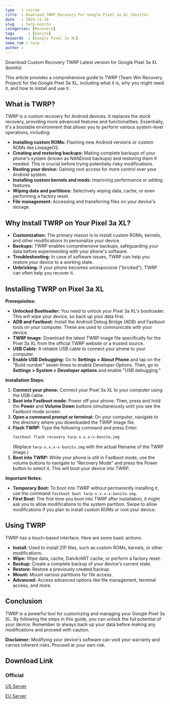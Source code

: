 ```yaml
---
type   : cusrom
title  : Download TWRP Recovery For Google Pixel 3a XL (bonito)
date   : 2024-11-30
slug   : twrp-bonito
categories: [Recovery]
tags      : [bonito]
keywords  : [Google Pixel 3a XL]
name_rom : twrp
author :
---
```


Download Custom Recovery TWRP Latest version for Google Pixel 3a XL (bonito)

This article provides a comprehensive guide to TWRP (Team Win Recovery Project) for the Google Pixel 3a XL, including what it is, why you might need it, and how to install and use it.

## What is TWRP?

TWRP is a custom recovery for Android devices. It replaces the stock recovery, providing more advanced features and functionalities. Essentially, it's a bootable environment that allows you to perform various system-level operations, including:

* **Installing custom ROMs:**  Flashing new Android versions or custom ROMs like LineageOS.
* **Creating and restoring backups:** Making complete backups of your phone's system (known as NANDroid backups) and restoring them if needed. This is crucial before trying potentially risky modifications.
* **Rooting your device:** Gaining root access for more control over your Android system.
* **Installing custom kernels and mods:**  Improving performance or adding features.
* **Wiping data and partitions:**  Selectively wiping data, cache, or even performing a factory reset.
* **File management:**  Accessing and transferring files on your device's storage.

## Why Install TWRP on Your Pixel 3a XL?

* **Customization:** The primary reason is to install custom ROMs, kernels, and other modifications to personalize your device.
* **Backups:** TWRP enables comprehensive backups, safeguarding your data before experimenting with your phone's software.
* **Troubleshooting:** In case of software issues, TWRP can help you restore your device to a working state.
* **Unbricking:** If your phone becomes unresponsive ("bricked"), TWRP can often help you recover it.

## Installing TWRP on Pixel 3a XL

**Prerequisites:**

* **Unlocked Bootloader:** You need to unlock your Pixel 3a XL's bootloader. This will wipe your device, so back up your data first.
* **ADB and Fastboot:** Install the Android Debug Bridge (ADB) and Fastboot tools on your computer. These are used to communicate with your device.
* **TWRP Image:** Download the latest TWRP image file specifically for the Pixel 3a XL from the official TWRP website or a trusted source.
* **USB Cable:** A reliable USB cable to connect your phone to your computer.
* **Enable USB Debugging:** Go to **Settings > About Phone** and tap on the "Build number" seven times to enable Developer Options. Then, go to **Settings > System > Developer options** and enable "USB debugging."

**Installation Steps:**

1. **Connect your phone:** Connect your Pixel 3a XL to your computer using the USB cable.
2. **Boot into Fastboot mode:**  Power off your phone. Then, press and hold the **Power** and **Volume Down** buttons simultaneously until you see the Fastboot mode screen.
3. **Open a command prompt or terminal:** On your computer, navigate to the directory where you downloaded the TWRP image file.
4. **Flash TWRP:**  Type the following command and press Enter:
   ```bash
   fastboot flash recovery twrp-x.x.x-x-bonito.img 
   ```
   (Replace `twrp-x.x.x-x-bonito.img` with the actual filename of the TWRP image.)
5. **Boot into TWRP:**  While your phone is still in Fastboot mode, use the volume buttons to navigate to "Recovery Mode" and press the Power button to select it. This will boot your device into TWRP.

**Important Notes:**

* **Temporary Boot:** To boot into TWRP without permanently installing it, use the command `fastboot boot twrp-x.x.x-x-bonito.img`.
* **First Boot:** The first time you boot into TWRP after installation, it might ask you to allow modifications to the system partition. Swipe to allow modifications if you plan to install custom ROMs or root your device.

## Using TWRP

TWRP has a touch-based interface. Here are some basic actions:

* **Install:**  Used to install ZIP files, such as custom ROMs, kernels, or other modifications.
* **Wipe:**  Wipe data, cache, Dalvik/ART cache, or perform a factory reset.
* **Backup:**  Create a complete backup of your device's current state.
* **Restore:**  Restore a previously created backup.
* **Mount:**  Mount various partitions for file access.
* **Advanced:**  Access advanced options like file management, terminal access, and more.

## Conclusion

TWRP is a powerful tool for customizing and managing your Google Pixel 3a XL. By following the steps in this guide, you can unlock the full potential of your device. Remember to always back up your data before making any modifications and proceed with caution.

**Disclaimer:**  Modifying your device's software can void your warranty and carries inherent risks. Proceed at your own risk.


## Download Link
### Official
[US Server](https://dl.twrp.me/bonito)

[EU Server](https://eu.dl.twrp.me/bonito)


